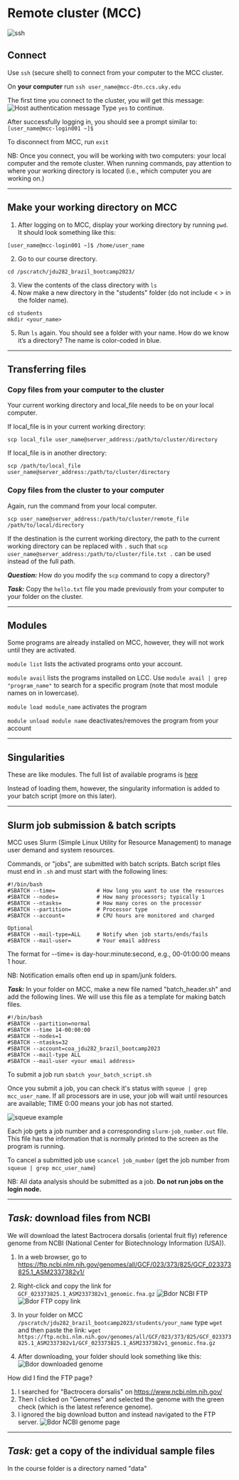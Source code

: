 # Remote cluster (MCC)

![ssh](assets/command_line/ssh.png)

## Connect
Use `ssh` (secure shell) to connect from your computer to the MCC cluster.

On **your computer** run `ssh user_name@mcc-dtn.ccs.uky.edu` 

The first time you connect to the cluster, you will get this message:
![Host authentication message](assets/host_authentication.png)
Type `yes` to continue.

After successfully logging in, you should see a prompt similar to: <br>
`[user_name@mcc-login001 ~]$`

To disconnect from MCC, run `exit`

NB: Once you connect, you will be working with two computers: your local computer and the remote cluster. When running commands, pay attention to where your working directory is located (i.e., which computer you are working on.)

___

## Make your working directory on MCC
1. After logging on to MCC, display your working directory by running `pwd`. It should look something like this:

`[user_name@mcc-login001 ~]$ /home/user_name`

2. Go to our course directory.

`cd /pscratch/jdu282_brazil_bootcamp2023/`

3. View the contents of the class directory with `ls`
4. Now make a new directory in the "students" folder (do not include < > in the folder name).
```
cd students
mkdir <your_name>
```
5. Run `ls` again. You should see a folder with your name. How do we know it’s a directory? The name is color-coded in blue.

___

## Transferring files 

### Copy files from your computer to the cluster
Your current working directory and local_file needs to be on your local computer.

If local_file is in your current working directory:

`scp local_file user_name@server_address:/path/to/cluster/directory`

If local_file is in another directory:

`scp /path/to/local_file user_name@server_address:/path/to/cluster/directory`


### Copy files from the cluster to your computer
Again, run the command from your local computer.

`scp user_name@server_address:/path/to/cluster/remote_file /path/to/local/directory`<br>

If the destination is the current working directory, the path to the current working directory can be replaced with `.` such that `scp user_name@server_address:/path/to/cluster/file.txt .` can be used instead of the full path.

**_Question:_** How do you modify the `scp` command to copy a directory?

**_Task:_** Copy the `hello.txt` file you made previously from your computer to your folder on the cluster.


___

## Modules
Some programs are already installed on MCC, however, they will not work until they are activated.

`module list` lists the activated programs onto your account.

`module avail` lists the programs installed on LCC. Use `module avail | grep "program_name"` to search for a specific program (note that most module names on in lowercase).

`module load module_name` activates the program

`module unload module name` deactivates/removes the program from your account

___

## Singularities
These are like modules. The full list of available programs is [here](https://ukyrcd.atlassian.net/wiki/spaces/UKYHPCDocs/pages/2920537/Software+list+for+singularity+containers+for+conda+packages+in+the+MCC+cluster)

Instead of loading them, however, the singularity information is added to your batch script (more on this later).

___

## Slurm job submission & batch scripts
MCC uses Slurm (Simple Linux Utility for Resource Management) to manage user demand and system resources. 

Commands, or "jobs", are submitted with batch scripts. Batch script files must end in `.sh` and must start with the following lines:

```
#!/bin/bash
#SBATCH --time=             # How long you want to use the resources
#SBATCH --nodes=            # How many processors; typically 1
#SBATCH --ntasks=           # How many cores on the processor
#SBATCH --partition=        # Processor type
#SBATCH --account=          # CPU hours are monitored and charged

Optional
#SBATCH --mail-type=ALL     # Notify when job starts/ends/fails
#SBATCH --mail-user=        # Your email address
```
The format for --time= is day-hour:minute:second, e.g., 00-01:00:00 means 1 hour.

NB: Notification emails often end up in spam/junk folders.

**_Task:_** In your folder on MCC, make a new file named "batch_header.sh" and add the following lines. We will use this file as a template for making batch files.
```
#!/bin/bash
#SBATCH --partition=normal
#SBATCH --time 14-00:00:00
#SBATCH --nodes=1
#SBATCH --ntasks=32
#SBATCH --account=coa_jdu282_brazil_bootcamp2023
#SBATCH --mail-type ALL
#SBATCH --mail-user <your email address>
```

To submit a job run `sbatch your_batch_script.sh`


Once you submit a job, you can check it's status with `squeue | grep mcc_user_name`. If all processors are in use, your job will wait until resources are available; TIME 0:00 means your job has not started.

![squeue example](assets/command_line/squeue.png)


Each job gets a job number and a corresponding `slurm-job_number.out` file. This file has the information that is normally printed to the screen as the program is running. 

To cancel a submitted job use `scancel job_number` (get the job number from `squeue | grep mcc_user_name`)

NB: All data analysis should be submitted as a job. **Do not run jobs on the login node.**

___

## **_Task:_** download files from NCBI
We will download the latest Bactrocera dorsalis (oriental fruit fly) reference genome from NCBI (National Center for Biotechnology Information (USA)).

1. In a web browser, go to https://ftp.ncbi.nlm.nih.gov/genomes/all/GCF/023/373/825/GCF_023373825.1_ASM2337382v1/
2. Right-click and copy the link for `GCF_023373825.1_ASM2337382v1_genomic.fna.gz`
![Bdor NCBI FTP](assets/Bdor_FTP_link.png)
![Bdor FTP copy link](assets/Bdor_FTP_copy_link.png)
3. In your folder on MCC `/pscratch/jdu282_brazil_bootcamp2023/students/your_name`
type `wget` and then paste the link:
`wget https://ftp.ncbi.nlm.nih.gov/genomes/all/GCF/023/373/825/GCF_023373825.1_ASM2337382v1/GCF_023373825.1_ASM2337382v1_genomic.fna.gz`

4. After downloading, your folder should look something like this:
![Bdor downloaded genome](assets/Bdor_MCC_download.png)

How did I find the FTP page?
1. I searched for "Bactrocera dorsalis" on https://www.ncbi.nlm.nih.gov/
2. Then I clicked on "Genomes" and selected the genome with the green check (which is the latest reference genome).
3. I ignored the big download button and instead navigated to the FTP server.
![Bdor NCBI genome page](assets/Bdor_NCBI.png)

___

## **_Task:_** get a copy of the individual sample files
In the course folder is a directory named "data"